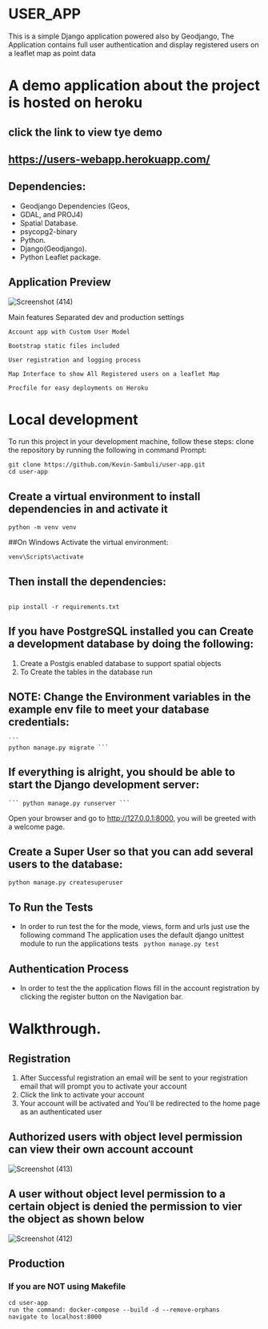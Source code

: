 # USER_APP
This is a simple Django application powered also by Geodjango, The Application contains full user authentication
and display registered users on a leaflet map as point data


# A demo application about the project is hosted on heroku
## click the link to view tye demo

## https://users-webapp.herokuapp.com/

## Dependencies:
- Geodjango Dependencies (Geos,
- GDAL, and PROJ4)
- Spatial Database.
- psycopg2-binary
- Python.
- Django(Geodjango).
- Python Leaflet package.


## Application Preview
![Screenshot (414)](https://user-images.githubusercontent.com/43718849/198390042-ad6e6811-22a2-42de-82c2-b51f25194705.png)


Main features
    Separated dev and production settings

    Account app with Custom User Model

    Bootstrap static files included

    User registration and logging process

    Map Interface to show All Registered users on a leaflet Map

    Procfile for easy deployments on Heroku

    

# Local development
To run this project in your development machine, follow these steps:
clone the repository by running the following in command Prompt:

```
git clone https://github.com/Kevin-Sambuli/user-app.git
cd user-app
```

## Create a virtual environment to install dependencies in and activate it
```
python -m venv venv
```

##On Windows Activate the virtual environment:
```
venv\Scripts\activate
```

## Then install the dependencies:
```

pip install -r requirements.txt
```

## If you have PostgreSQL installed you can Create a development database by doing the following:

1. Create a Postgis enabled database to support spatial objects
2. To Create the tables in the database run

## NOTE: Change the Environment variables in the example env file to meet your database credentials:
    ```
    python manage.py migrate ```

## If everything is alright, you should be able to start the Django development server:
    ``` python manage.py runserver ```

Open your browser and go to http://127.0.0.1:8000, you will be greeted with a welcome page.

## Create a Super User so that you can add several users to the database:
``` python manage.py createsuperuser ```

## To Run the Tests
- In order to run test the for the mode, views, form and urls just use the following command
The application uses the default django unittest module to run the applications tests
``` python manage.py test```

## Authentication Process
- In order to test the the application flows fill in the account registration  by clicking the register button on the Navigation bar.



# Walkthrough.
## Registration
1. After Successful registration an email will be sent to your registration email that will prompt you to activate your account
2. Click the link to activate your account
3. Your account will be activated and You'll be redirected to the home page as an authenticated user

## Authorized users with object level permission can view their own account account

![Screenshot (413)](https://user-images.githubusercontent.com/43718849/198390330-ef45be94-34f8-4da3-bac3-4739c56cf442.png)


## A user without object level permission to a certain object is denied the permission to vier the object as shown below
![Screenshot (412)](https://user-images.githubusercontent.com/43718849/198390629-3c7dd4c0-4daf-4a7c-b9ec-7bc54d3a6d3c.png)



## Production
### If you are NOT using Makefile
```
cd user-app
run the command: docker-compose --build -d --remove-orphans
navigate to localhost:8000
```

